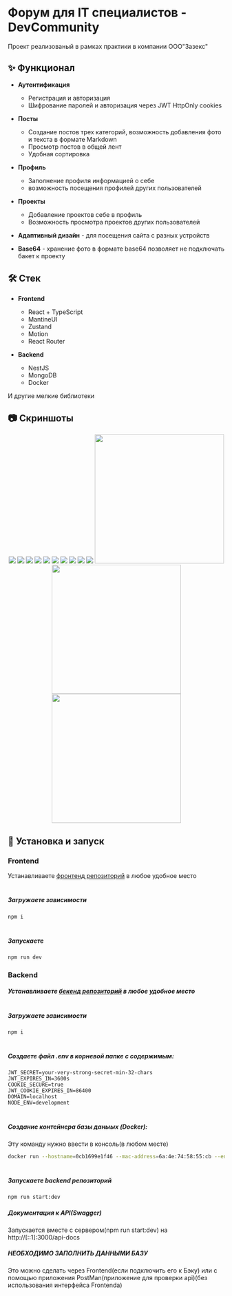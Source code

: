 # Форум для IT специалистов - DevCommunity

Проект реализованый в рамках практики в компании ООО"Зазекс"

## ✨ Функционал

- **Аутентификация**

  - Регистрация и авторизация
  - Шифрование паролей и авторизация через JWT HttpOnly cookies

- **Посты**

  - Создание постов трех категорий, возможность добавления фото и текста в формате Markdown
  - Просмотр постов в общей лент
  - Удобная сортировка

- **Профиль**

  - Заполнение профиля информацией о себе
  - возможность посещения профилей других пользователей

- **Проекты**

  - Добавление проектов себе в профиль
  - Возможность просмотра проектов других пользователей

- **Адаптивный дизайн** - для посещения сайта с разных устройств
- **Base64** - хранение фото в формате base64 позволяет не подключать бакет к проекту

## 🛠 Cтек

- **Frontend**

  - React + TypeScript
  - MantineUI
  - Zustand
  - Motion
  - React Router

- **Backend**
  - NestJS
  - MongoDB
  - Docker

И другие мелкие библиотеки

## 📷 Скриншоты

<p align="center">
  <img src="screenshots/1.png"  />
  <img src="screenshots/2.png"  />
  <img src="screenshots/3.png"  />
  <img src="screenshots/4.png"  />
  <img src="screenshots/5.png"  />
  <img src="screenshots/6.png"  />
  <img src="screenshots/7.png"  />
  <img src="screenshots/8.png"  />
  <img src="screenshots/9.png"  />
  <img src="screenshots/10.png"  />
  <img src="screenshots/11.png" width="300px"/>
  <img src="screenshots/12.png"  width="300px"/>
  <img src="screenshots/13.png"  width="300px"/>
</p>

## 🚀 Установка и запуск

### Frontend

Устанавливаете [фронтенд репозиторий](https://github.com/Lyaguh21/DevCommunity) в любое удобное место

#

##### Загружаете зависимости

```bash
npm i
```

#

##### Запускаете

```bash
npm run dev
```

### Backend

##### Устанавливаете [бекенд репозиторий](https://github.com/Lyaguh21/DevBackend) в любое удобное место

#

##### Загружаете зависимости

```bash
npm i
```

#

##### Создаете файл .env в корневой папке c содержимым:

```
JWT_SECRET=your-very-strong-secret-min-32-chars
JWT_EXPIRES_IN=3600s
COOKIE_SECURE=true
JWT_COOKIE_EXPIRES_IN=86400
DOMAIN=localhost
NODE_ENV=development
```

#

##### Создание контейнера базы даныых (Docker):
Эту команду нужно ввести в консоль(в любом месте)
```bash
docker run --hostname=0cb1699e1f46 --mac-address=6a:4e:74:58:55:cb --env=PATH=/usr/local/sbin:/usr/local/bin:/usr/sbin:/usr/bin:/sbin:/bin --env=GOSU_VERSION=1.17 --env=JSYAML_VERSION=3.13.1 --env=JSYAML_CHECKSUM=662e32319bdd378e91f67578e56a34954b0a2e33aca11d70ab9f4826af24b941 --env=MONGO_PACKAGE=mongodb-org --env=MONGO_REPO=repo.mongodb.org --env=MONGO_MAJOR=8.0 --env=MONGO_VERSION=8.0.10 --env=HOME=/data/db --env=GLIBC_TUNABLES=glibc.pthread.rseq=0 --volume=/data/configdb --volume=/data/db --network=bridge -p 27017:27017 --restart=no --label='org.opencontainers.image.ref.name=ubuntu' --label='org.opencontainers.image.version=24.04' --runtime=runc -d mongo:latest
```
#


##### Запускаете backend репозиторий

```bash
npm run start:dev
```



##### Документация к API(Swagger)

Запускается вместе с сервером(npm run start:dev) на http://[::1]:3000/api-docs


##### НЕОБХОДИМО ЗАПОЛНИТЬ ДАННЫМИ БАЗУ

Это можно сделать через Frontend(если подключить его к Бэку)
или с помощью приложения PostMan(приложение для проверки api)(без использования интерфейса Frontenda)
